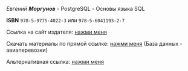_Евгений **Моргунов**_ - PostgreSQL - Основы языка SQL

**ISBN** `978-5-9775-4022-3` или `978-5-6041193-2-7`

Ссылка на сайт издателя: [нажми меня](https://bhv.ru/product/postgresql-osnovy-yazyka-sql/)

Скачать материалы по прямой ссылке: [нажми меня](https://postgrespro.ru/education/demodb) (База данных - авиаперевозки)

Альтернативная ссылка: [нажми меня](https://drive.google.com/drive/folders/1NtiSLu_Dtl1SMGtXawtJAnjmfguDmmmi?usp=sharing)
